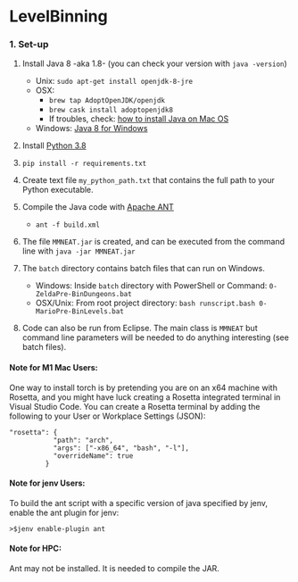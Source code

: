 # LevelBinning

### 1. Set-up

1. Install Java 8 -aka 1.8- (you can check your version with `java -version`)

   - Unix: `sudo apt-get install openjdk-8-jre`
   - OSX: 
     - `brew tap AdoptOpenJDK/openjdk`
     - `brew cask install adoptopenjdk8`
     - If troubles, check: [how to install Java on Mac OS](https://mkyong.com/java/how-to-install-java-on-mac-osx/) 
   - Windows: [Java 8 for Windows](https://www.oracle.com/java/technologies/javase/javase-jdk8-downloads.html) 

2. Install [Python 3.8](https://www.python.org/downloads/release/python-380/)

3. `pip install -r requirements.txt`

4. Create text file `my_python_path.txt` that contains the full path to your Python executable.

5. Compile the Java code with [Apache ANT](https://ant.apache.org/)

   - `ant -f build.xml`

6. The file `MMNEAT.jar` is created, and can be executed from the command line with `java -jar MMNEAT.jar`

7. The `batch` directory contains batch files that can run on Windows.

   - Windows: Inside `batch` directory with PowerShell or Command: `0-ZeldaPre-BinDungeons.bat`
   - OSX/Unix: From root project directory: `bash runscript.bash 0-MarioPre-BinLevels.bat`

8. Code can also be run from Eclipse. The main class is `MMNEAT` but command line parameters will be needed to do anything interesting (see batch files).

#### Note for M1 Mac Users: 

One way to install torch is by pretending you are on an x64 machine with Rosetta, and you might have luck creating a Rosetta integrated terminal in Visual Studio Code. You can create a Rosetta terminal by adding the following to your User or Workplace Settings (JSON):

 ```
 "rosetta": {
            "path": "arch",
            "args": ["-x86_64", "bash", "-l"],
            "overrideName": true
          }
```

#### Note for jenv Users: 
To build the ant script with a specific version of java specified by jenv, enable the ant plugin for jenv:

```
>$jenv enable-plugin ant
```

#### Note for HPC:
Ant may not be installed. It is needed to compile the JAR. 
